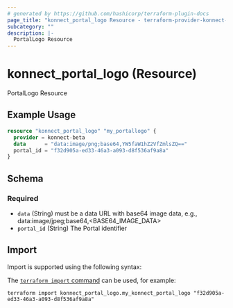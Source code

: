 ```yaml
---
# generated by https://github.com/hashicorp/terraform-plugin-docs
page_title: "konnect_portal_logo Resource - terraform-provider-konnect-beta"
subcategory: ""
description: |-
  PortalLogo Resource
---
```


# konnect_portal_logo (Resource)

PortalLogo Resource

## Example Usage

```terraform
resource "konnect_portal_logo" "my_portallogo" {
  provider = konnect-beta
  data      = "data:image/png;base64,YW5faW1hZ2VfZmlsZQ=="
  portal_id = "f32d905a-ed33-46a3-a093-d8f536af9a8a"
}
```

<!-- schema generated by tfplugindocs -->
## Schema

### Required

- `data` (String) must be a data URL with base64 image data, e.g., data:image/jpeg;base64,<BASE64_IMAGE_DATA>
- `portal_id` (String) The Portal identifier

## Import

Import is supported using the following syntax:

The [`terraform import` command](https://developer.hashicorp.com/terraform/cli/commands/import) can be used, for example:

```shell
terraform import konnect_portal_logo.my_konnect_portal_logo "f32d905a-ed33-46a3-a093-d8f536af9a8a"
```
